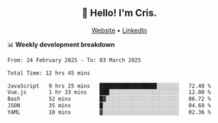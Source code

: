 
<h2 align="center">👋 Hello! I'm Cris.</h2>
<p align="center">
  <a href="https://www.criscunas.dev">Website</a> •
  <a href="https://www.linkedin.com/in/cristophercunas/">LinkedIn</a> 
</p>


📊 **Weekly development breakdown**
<!--START_SECTION:waka-->

```txt
From: 24 February 2025 - To: 03 March 2025

Total Time: 12 hrs 45 mins

JavaScript   9 hrs 25 mins   ██████████████████░░░░░░░   72.40 %
Vue.js       1 hr 33 mins    ███░░░░░░░░░░░░░░░░░░░░░░   12.00 %
Bash         52 mins         █▓░░░░░░░░░░░░░░░░░░░░░░░   06.72 %
JSON         35 mins         █░░░░░░░░░░░░░░░░░░░░░░░░   04.60 %
YAML         18 mins         ▓░░░░░░░░░░░░░░░░░░░░░░░░   02.36 %
```

<!--END_SECTION:waka-->
